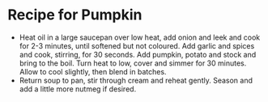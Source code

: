 # Recipe for Pumpkin
* Heat oil in a large saucepan over low heat, add onion and leek and cook for 2-3 minutes, until softened but not coloured. Add garlic and spices and cook, stirring, for 30 seconds. Add pumpkin, potato and stock and bring to the boil. Turn heat to low, cover and simmer for 30 minutes. Allow to cool slightly, then blend in batches.
* Return soup to pan, stir through cream and reheat gently. Season and add a little more nutmeg if desired.